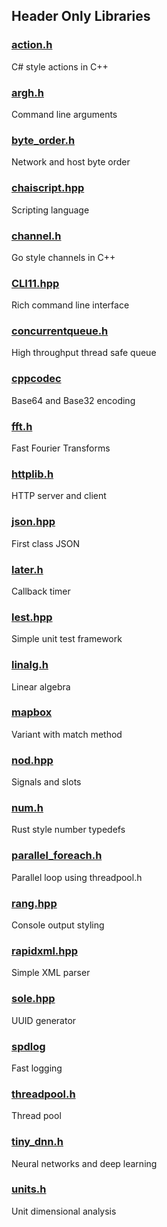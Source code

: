 ## Header Only Libraries

### [action.h](https://github.com/tstraus/action)
C# style actions in C++

### [argh.h](https://github.com/adishavit/argh)
Command line arguments

### [byte_order.h](https://gist.github.com/tstraus/a2c42c361683743d7ef6d0e22cfdefcb)
Network and host byte order

### [chaiscript.hpp](https://github.com/ChaiScript/ChaiScript)
Scripting language

### [channel.h](https://github.com/tstraus/channel)
Go style channels in C++

### [CLI11.hpp](https://github.com/CLIUtils/CLI11)
Rich command line interface

### [concurrentqueue.h](https://github.com/cameron314/concurrentqueue)
High throughput thread safe queue

### [cppcodec](https://github.com/tplgy/cppcodec)
Base64 and Base32 encoding

### [fft.h](https://github.com/d1vanov/Simple-FFT)
Fast Fourier Transforms

### [httplib.h](https://github.com/yhirose/cpp-httplib)
HTTP server and client

### [json.hpp](https://github.com/nlohmann/json)
First class JSON

### [later.h](https://github.com/tstraus/later)
Callback timer

### [lest.hpp](https://github.com/martinmoene/lest)
Simple unit test framework

### [linalg.h](https://github.com/sgorsten/linalg)
Linear algebra 

### [mapbox](https://github.com/mapbox/variant)
Variant with match method

### [nod.hpp](https://github.com/fr00b0/nod)
Signals and slots

### [num.h](https://gist.github.com/tstraus/ba05aa98584db8e33013b2ef8cf99f4a)
Rust style number typedefs

### [parallel_foreach.h](https://gist.github.com/tstraus/d55da5bca32d0f7f7547e10c143d495f)
Parallel loop using threadpool.h

### [rang.hpp](https://github.com/agauniyal/rang)
Console output styling

### [rapidxml.hpp](http://rapidxml.sourceforge.net/)
Simple XML parser

### [sole.hpp](https://github.com/r-lyeh-archived/sole)
UUID generator

### [spdlog](https://github.com/gabime/spdlog)
Fast logging

### [threadpool.h](https://github.com/progschj/ThreadPool)
Thread pool

### [tiny_dnn.h](https://github.com/tiny-dnn/tiny-dnn)
Neural networks and deep learning

### [units.h](https://github.com/nholthaus/units)
Unit dimensional analysis
